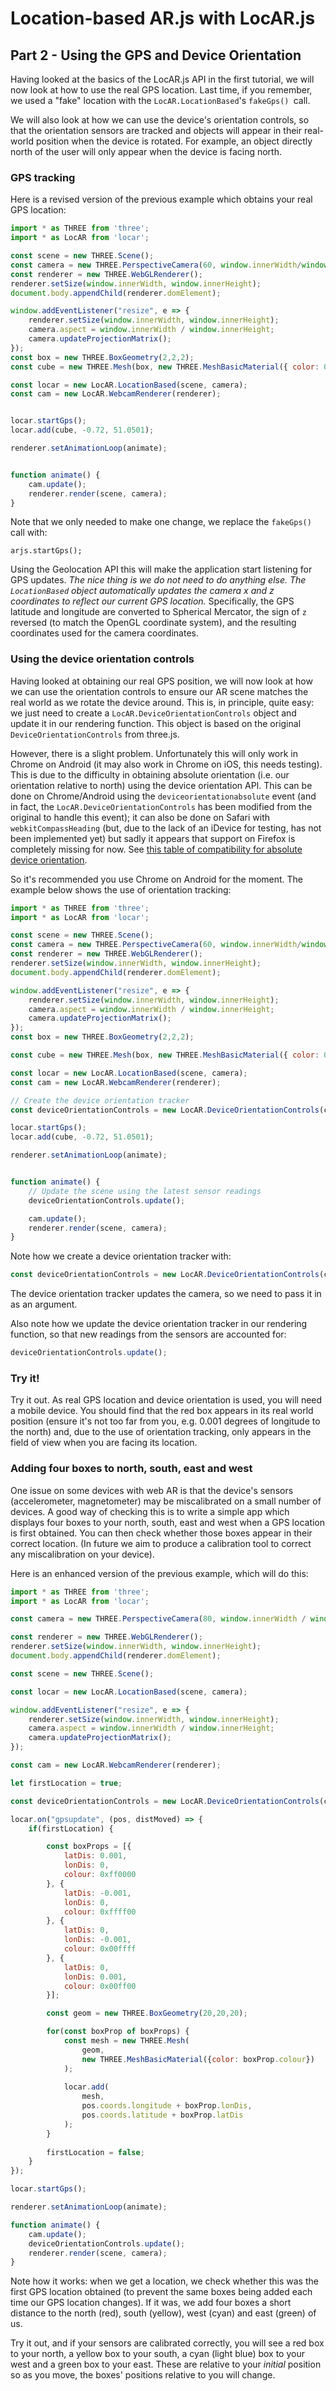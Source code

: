 # Location-based AR.js with LocAR.js

## Part 2 - Using the GPS and Device Orientation 

Having looked at the basics of the LocAR.js API in the first tutorial, we will now look at how to use the real GPS location. Last time, if you remember, we used a "fake" location with the `LocAR.LocationBased`'s `fakeGps() `call.

We will also look at how we can use the device's orientation controls, so that the orientation sensors are tracked and objects will appear in their real-world position when the device is rotated. For example, an object directly north of the user will only appear when the device is facing north. 

### GPS tracking

Here is a revised version of the previous example which obtains your real GPS location:

```javascript
import * as THREE from 'three';
import * as LocAR from 'locar';

const scene = new THREE.Scene();
const camera = new THREE.PerspectiveCamera(60, window.innerWidth/window.innerHeight, 0.001, 100);
const renderer = new THREE.WebGLRenderer();
renderer.setSize(window.innerWidth, window.innerHeight);
document.body.appendChild(renderer.domElement);

window.addEventListener("resize", e => {
    renderer.setSize(window.innerWidth, window.innerHeight);
    camera.aspect = window.innerWidth / window.innerHeight;    
    camera.updateProjectionMatrix();
});
const box = new THREE.BoxGeometry(2,2,2);
const cube = new THREE.Mesh(box, new THREE.MeshBasicMaterial({ color: 0xff0000 }));

const locar = new LocAR.LocationBased(scene, camera);
const cam = new LocAR.WebcamRenderer(renderer);


locar.startGps();
locar.add(cube, -0.72, 51.0501);

renderer.setAnimationLoop(animate);


function animate() {
    cam.update();
    renderer.render(scene, camera);
}
```
Note that we only needed to make one change, we replace the `fakeGps()` call with:
```
arjs.startGps();
```
Using the Geolocation API this will make the application start listening for GPS updates. *The nice thing is we do not need to do anything else. The `LocationBased` object automatically updates the camera x and z coordinates to reflect our current GPS location.* Specifically, the GPS latitude and longitude are converted to Spherical Mercator, the sign of `z` reversed (to match the OpenGL coordinate system), and the resulting coordinates used for the camera coordinates.

### Using the device orientation controls

Having looked at obtaining our real GPS position, we will now look at how we can use the orientation controls to ensure our AR scene matches the real world as we rotate the device around. This is, in principle, quite easy: we just need to create a `LocAR.DeviceOrientationControls` object and update it in our rendering function. This object is based on the original `DeviceOrientationControls` from three.js. 

However, there is a slight problem. Unfortunately this will only work in Chrome on Android (it may also work in Chrome on iOS, this needs testing). This is due to the difficulty in obtaining absolute orientation (i.e. our orientation relative to north) using the device orientation API. This can be done on Chrome/Android using the `deviceorientationabsolute` event (and in fact, the `LocAR.DeviceOrientationControls` has been modified from the original to handle this event); it can also be done on Safari with `webkitCompassHeading` (but, due to the lack of an iDevice for testing, has not been implemented yet) but sadly it appears that support on Firefox is completely missing for now. See [this table of compatibility for absolute device orientation](https://developer.mozilla.org/en-US/docs/Web/API/Window/ondeviceorientationabsolute).

So it's recommended you use Chrome on Android for the moment. The example below shows the use of orientation tracking:

```javascript
import * as THREE from 'three';
import * as LocAR from 'locar';

const scene = new THREE.Scene();
const camera = new THREE.PerspectiveCamera(60, window.innerWidth/window.innerHeight, 0.001, 100);
const renderer = new THREE.WebGLRenderer();
renderer.setSize(window.innerWidth, window.innerHeight);
document.body.appendChild(renderer.domElement);

window.addEventListener("resize", e => {
    renderer.setSize(window.innerWidth, window.innerHeight);
    camera.aspect = window.innerWidth / window.innerHeight;    
    camera.updateProjectionMatrix();
});
const box = new THREE.BoxGeometry(2,2,2);

const cube = new THREE.Mesh(box, new THREE.MeshBasicMaterial({ color: 0xff0000 }));

const locar = new LocAR.LocationBased(scene, camera);
const cam = new LocAR.WebcamRenderer(renderer);

// Create the device orientation tracker
const deviceOrientationControls = new LocAR.DeviceOrientationControls(camera);

locar.startGps();
locar.add(cube, -0.72, 51.0501);

renderer.setAnimationLoop(animate);


function animate() {
    // Update the scene using the latest sensor readings
    deviceOrientationControls.update();

    cam.update();
    renderer.render(scene, camera);
}
```

Note how we create a device orientation tracker with:
```javascript
const deviceOrientationControls = new LocAR.DeviceOrientationControls(camera);
```

The device orientation tracker updates the camera, so we need to pass it in as an argument.

Also note how we update the device orientation tracker in our rendering function, so that new readings from the sensors are accounted for:

```javascript
deviceOrientationControls.update();
```

### Try it!

Try it out. As real GPS location and device orientation is used, you will need a mobile device. You should find that the red box appears in its real world position (ensure it's not too far from you, e.g. 0.001 degrees of longitude to the north) and, due to the use of orientation tracking, only appears in the field of view when you are facing its location.

### Adding four boxes to north, south, east and west

One issue on some devices with web AR is that the device's sensors (accelerometer, magnetometer) may be miscalibrated on a small number of devices. A good way of checking this is to write a simple app which displays four boxes to your north, south, east and west when a GPS location is first obtained. You can then check whether those boxes appear in their correct location. (In future we aim to produce a calibration tool to correct any miscalibration on your device).

Here is an enhanced version of the previous example, which will do this:

```javascript
import * as THREE from 'three';
import * as LocAR from 'locar';

const camera = new THREE.PerspectiveCamera(80, window.innerWidth / window.innerHeight, 0.001, 1000);

const renderer = new THREE.WebGLRenderer();
renderer.setSize(window.innerWidth, window.innerHeight);
document.body.appendChild(renderer.domElement);

const scene = new THREE.Scene();

const locar = new LocAR.LocationBased(scene, camera);

window.addEventListener("resize", e => {
    renderer.setSize(window.innerWidth, window.innerHeight);
    camera.aspect = window.innerWidth / window.innerHeight;
    camera.updateProjectionMatrix();
});

const cam = new LocAR.WebcamRenderer(renderer);

let firstLocation = true;

const deviceOrientationControls = new LocAR.DeviceOrientationControls(camera);

locar.on("gpsupdate", (pos, distMoved) => {
    if(firstLocation) {

        const boxProps = [{
            latDis: 0.001,
            lonDis: 0,
            colour: 0xff0000
        }, {
            latDis: -0.001,
            lonDis: 0,
            colour: 0xffff00
        }, {
            latDis: 0,
            lonDis: -0.001,
            colour: 0x00ffff
        }, {
            latDis: 0,
            lonDis: 0.001,
            colour: 0x00ff00
        }];

        const geom = new THREE.BoxGeometry(20,20,20);

        for(const boxProp of boxProps) {
            const mesh = new THREE.Mesh(
                geom, 
                new THREE.MeshBasicMaterial({color: boxProp.colour})
            );
        
            locar.add(
                mesh, 
                pos.coords.longitude + boxProp.lonDis, 
                pos.coords.latitude + boxProp.latDis
            );
        }
        
        firstLocation = false;
    }
});

locar.startGps();

renderer.setAnimationLoop(animate);

function animate() {
    cam.update();
    deviceOrientationControls.update();
    renderer.render(scene, camera);
}
```
Note how it works: when we get a location, we check whether this was the first GPS location obtained (to prevent the same boxes being added each time our GPS location changes). If it was, we add four boxes a short distance to the north (red), south (yellow), west (cyan) and east (green) of us. 

Try it out, and if your sensors are calibrated correctly, you will see a red box to your north, a yellow box to your south, a cyan (light blue) box to your west and a green box to your east. These are relative to your *initial* position so as you move, the boxes' positions relative to you will change.

